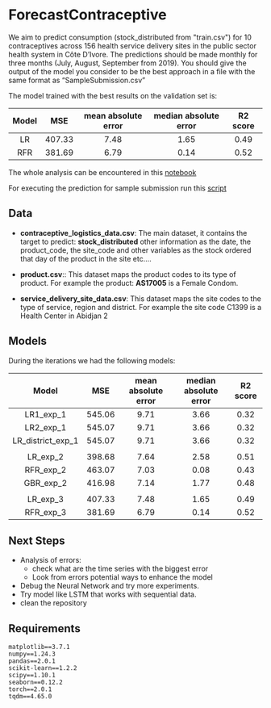 # ForecastContraceptive


We aim to predict consumption (stock_distributed from "train.csv") for 10 contraceptives across 156 health service delivery sites in the public sector health system in Côte D’Ivore. The predictions should be made monthly for three months (July, August, September from 2019). You should give the output of the model you consider to be the best approach in a file with the same format as “SampleSubmission.csv”

The model trained with the best results on the validation set is:

|Model|MSE|mean absolute error|median absolute error| R2 score|
|:----:|:----:|:--------:|:--------------:|:-------:|
|LR|407.33|7.48|1.65|0.49|
|RFR|381.69|6.79|0.14|0.52|

The whole analysis can be encountered in this [notebook](/notebooks/notebook_contraceptives.ipynb)

For executing the prediction for sample submission run this [script](/forecast_submission_sample.py)
## Data 

- **contraceptive_logistics_data.csv**: The main dataset, it contains the target to predict: **stock_distributed** other information as the date, the product_code, the site_code and other variables as the stock ordered that day of the product in the site etc....

- **product.csv**:: This dataset maps the product codes to its type of product. For example the product: **AS17005** is a Female Condom.

- **service_delivery_site_data.csv**: This dataset maps the site codes to the type of service, region and district. For example the site code C1399 is a Health Center in Abidjan 2 

## Models

During the iterations we had the following models: 

|Model|MSE|mean absolute error|median absolute error| R2 score|
|:----:|:----:|:--------:|:--------------:|:-------:|
|LR1_exp_1|545.06|9.71|3.66|0.32|
|LR2_exp_1|545.07|9.71|3.66|0.32|
|LR_district_exp_1|545.07|9.71|3.66|0.32|
||
|LR_exp_2|398.68|7.64|2.58|0.51|
|RFR_exp_2|463.07|7.03|0.08|0.43|
|GBR_exp_2|416.98|7.14|1.77|0.48|
||
|LR_exp_3|407.33|7.48|1.65|0.49|
|RFR_exp_3|381.69|6.79|0.14|0.52|

## Next Steps

- Analysis of errors:
    - check what are the time series with the biggest error
    - Look from errors potential ways to enhance the model
- Debug the Neural Network and try more experiments.
- Try model like LSTM that works with sequential data.
- clean the repository


## Requirements


```
matplotlib==3.7.1
numpy==1.24.3
pandas==2.0.1
scikit-learn==1.2.2
scipy==1.10.1
seaborn==0.12.2
torch==2.0.1
tqdm==4.65.0
```
